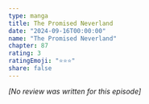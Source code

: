 ```yaml
---
type: manga
title: The Promised Neverland
date: "2024-09-16T00:00:00"
name: "The Promised Neverland"
chapter: 87
rating: 3
ratingEmoji: "⭐️⭐️⭐️"
share: false
---
```


_[No review was written for this episode]_